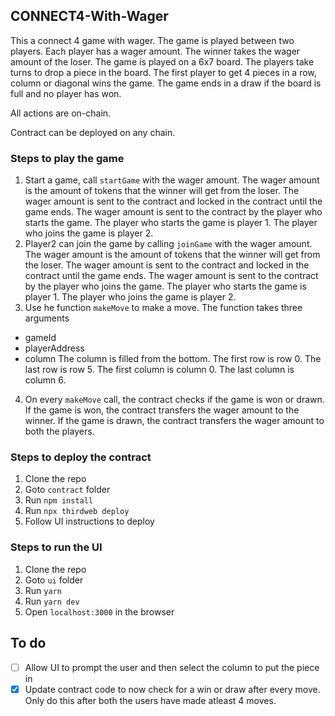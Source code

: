 ## CONNECT4-With-Wager

This a connect 4 game with wager. The game is played between two players. Each player has a wager amount. The winner takes the wager amount of the loser. The game is played on a 6x7 board. The players take turns to drop a piece in the board. The first player to get 4 pieces in a row, column or diagonal wins the game. The game ends in a draw if the board is full and no player has won.

All actions are on-chain.

Contract can be deployed on any chain.

### Steps to play the game

1. Start a game, call `startGame` with the wager amount. The wager amount is the amount of tokens that the winner will get from the loser. The wager amount is sent to the contract and locked in the contract until the game ends. The wager amount is sent to the contract by the player who starts the game. The player who starts the game is player 1. The player who joins the game is player 2.
2. Player2 can join the game by calling `joinGame` with the wager amount. The wager amount is the amount of tokens that the winner will get from the loser. The wager amount is sent to the contract and locked in the contract until the game ends. The wager amount is sent to the contract by the player who joins the game. The player who starts the game is player 1. The player who joins the game is player 2.
3. Use he function `makeMove` to make a move. The function takes three arguments

- gameId
- playerAddress
- column
  The column is filled from the bottom. The first row is row 0. The last row is row 5. The first column is column 0. The last column is column 6.

4. On every `makeMove` call, the contract checks if the game is won or drawn. If the game is won, the contract transfers the wager amount to the winner. If the game is drawn, the contract transfers the wager amount to both the players.

### Steps to deploy the contract

1. Clone the repo
2. Goto `contract` folder
3. Run `npm install`
4. Run `npx thirdweb deploy`
5. Follow UI instructions to deploy

### Steps to run the UI

1. Clone the repo
2. Goto `ui` folder
3. Run `yarn`
4. Run `yarn dev`
5. Open `localhost:3000` in the browser

## To do

- [ ] Allow UI to prompt the user and then select the column to put the piece in
- [x] Update contract code to now check for a win or draw after every move. Only do this after both the users have made atleast 4 moves.
